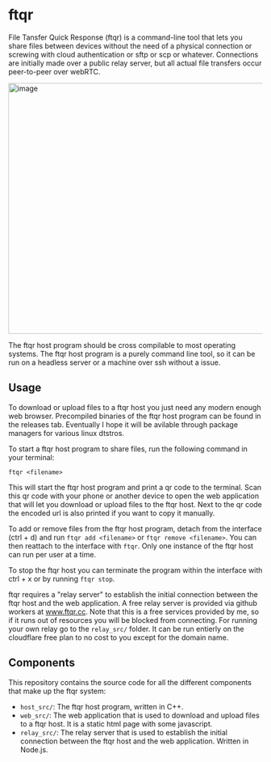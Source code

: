# ftqr

File Tansfer Quick Response (ftqr) is a command-line tool that lets you share files between devices without the need of a physical connection or screwing with cloud authentication or sftp or scp or whatever. Connections are initially made over a public relay server, but all actual file transfers occur peer-to-peer over webRTC.

<img width="960" height="496" alt="image" src="https://github.com/user-attachments/assets/88c689e3-1b2f-47bb-95d1-f94a3de3d4fc" />

The ftqr host program should be cross compilable to most operating systems. The ftqr host program is a purely command line tool, so it can be run on a headless server or a machine over ssh without a issue.

## Usage

To download or upload files to a ftqr host you just need any modern enough web browser. Precompiled binaries of the ftqr host program can be found in the releases tab. Eventually I hope it will be avilable through package managers for various linux dtstros.

To start a ftqr host program to share files, run the following command in your terminal:
```
ftqr <filename>
```

This will start the ftqr host program and print a qr code to the terminal. Scan this qr code with your phone or another device to open the web application that will let you download or upload files to the ftqr host. Next to the qr code the encoded url is also printed if you want to copy it manually.

To add or remove files from the ftqr host program, detach from the interface (ctrl + d) and run `ftqr add <filename>` or `ftqr remove <filename>`. You can then reattach to the interface with `ftqr`. Only one instance of the ftqr host can run per user at a time.

To stop the ftqr host you can terminate the program within the interface with ctrl + x or by running `ftqr stop`.

ftqr requires a "relay server" to establish the initial connection between the ftqr host and the web application. A free relay server is provided via github workers at www.ftqr.cc. Note that this is a free services provided by me, so if it runs out of resources you will be blocked from connecting. For running your own relay go to the `relay_src/` folder. It can be run entierly on the cloudflare free plan to no cost to you except for the domain name.

## Components

This repository contains the source code for all the different components that make up the ftqr system:
- `host_src/`: The ftqr host program, written in C++.
- `web_src/`: The web application that is used to download and upload files to a ftqr host. It is a static html page with some javascript.
- `relay_src/`: The relay server that is used to establish the initial connection between the ftqr host and the web application. Written in Node.js.
